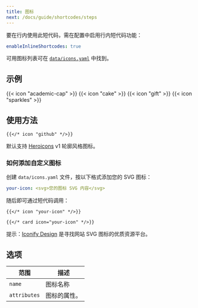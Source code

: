 ```yaml
---
title: 图标
next: /docs/guide/shortcodes/steps
---
```


要在行内使用此短代码，需在配置中启用行内短代码功能：

```yaml {filename="hugo.yaml"}
enableInlineShortcodes: true
```

可用图标列表可在 [`data/icons.yaml`](https://github.com/imfing/hextra/blob/main/data/icons.yaml) 中找到。

<!--more-->

## 示例

{{< icon "academic-cap" >}}
{{< icon "cake" >}}
{{< icon "gift" >}}
{{< icon "sparkles" >}}

## 使用方法

```
{{</* icon "github" */>}}
```

默认支持 [Heroicons](https://v1.heroicons.com/) v1 轮廓风格图标。

### 如何添加自定义图标

创建 `data/icons.yaml` 文件，按以下格式添加您的 SVG 图标：

```yaml {filename="data/icons.yaml"}
your-icon: <svg>您的图标 SVG 内容</svg>
```

随后即可通过短代码调用：

```
{{</* icon "your-icon" */>}}

{{</* card icon="your-icon" */>}}
```

提示：[Iconify Design](https://iconify.design/) 是寻找网站 SVG 图标的优质资源平台。

## 选项

| 范围           | 描述     |
|--------------|--------|
| `name`       | 图标名称   |
| `attributes` | 图标的属性。 |
